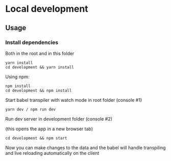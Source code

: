 # Local development

## Usage

### Install dependencies

Both in the root and in this folder

```
yarn install
cd development && yarn install
```

Using npm:

```
npm install
cd development && npm install
```

Start babel transpiler with watch mode in root folder (console #1)

```
yarn dev / npm run dev
```

Run dev server in development folder (console #2)

(this opens the app in a new browser tab)

```
cd development && npm start
```

Now you can make changes to the data and the babel will handle transpiling and live reloading automatically on the client
